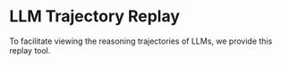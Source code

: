 # LLM Trajectory Replay

To facilitate viewing the reasoning trajectories of LLMs, we provide this replay tool.
